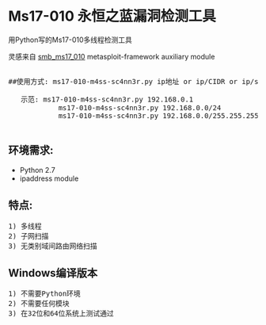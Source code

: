 # Ms17-010 永恒之蓝漏洞检测工具
用Python写的Ms17-010多线程检测工具

灵感来自 [smb_ms17_010](https://github.com/rapid7/metasploit-framework/blob/master/modules/auxiliary/scanner/smb/smb_ms17_010.rb ) metasploit-framework auxiliary module  
<pre>

##使用方式: ms17-010-m4ss-sc4nn3r.py ip地址 or ip/CIDR or ip/subnet

   示范: ms17-010-m4ss-sc4nn3r.py 192.168.0.1
            ms17-010-m4ss-sc4nn3r.py 192.168.0.0/24
            ms17-010-m4ss-sc4nn3r.py 192.168.0.0/255.255.255.0

</pre>

## 环境需求:
- Python 2.7
- ipaddress module

## 特点:
<pre>
1) 多线程
2) 子网扫描
3) 无类别域间路由网络扫描
</pre>

## Windows编译版本
<pre>
1) 不需要Python环境
2) 不需要任何模块
3) 在32位和64位系统上测试通过
</pre>
